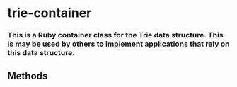 # trie-container
### This is a Ruby container class for the Trie data structure. This is may be used by others to implement applications that rely on this data structure.

## Methods
